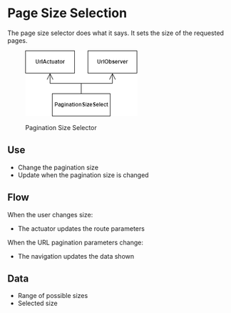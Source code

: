 # Page Size Selection

The page size selector does what it says. It sets the size of the requested pages.

<figure><img src="../../../.gitbook/assets/pagination_size_selector_frontend_class.drawio.png" alt=""><figcaption><p>Pagination Size Selector</p></figcaption></figure>

## Use

* Change the pagination size
* Update when the pagination size is changed

## Flow

When the user changes size:

* The actuator updates the route parameters

When the URL pagination parameters change:

* The navigation updates the data shown

## Data

* Range of possible sizes
* Selected size
